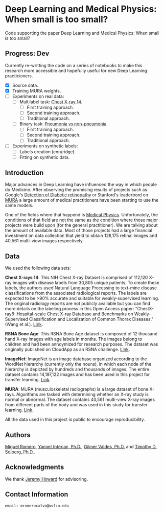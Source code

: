 # Deep Learning and Medical Physics: When small is too small?

Code supporting the paper Deep Learning and Medical Physics: When small is too small?

## Progress: Dev

Currently re-writting the code on a series of notebooks to make this research more accessible and hopefully useful for new Deep Learning practicioners.

- [X] Source data.
- [X] Training MURA weights.
- [ ] Experiments on real data: 
  - [ ] Multilabel task: [Chest X-ray 14](https://www.kaggle.com/nih-chest-xrays/data).
	  - [ ] First training approach.
	  - [ ] Second training approach.
	  - [ ] Traditional approach.
  - [ ] Binary task: [Pneumonia vs non-pneumonia](https://www.kaggle.com/nih-chest-xrays/data).
    - [ ] First training approach.
    - [ ] Second training approach.
    - [ ] Traditional approach.
- [ ] Experiments on synthetic labels:
  - [ ] Labels creation (cnn/ridge).
  - [ ] Fitting on synthetic data.

## Introduction

Major advances in Deep Learning have influenced the way in which people do Medicine. After observing the promising results of projects such as Google's [Detection of Diabetic retinopathy](https://ai.googleblog.com/2016/11/deep-learning-for-detection-of-diabetic.html) or Stanford's leaderbord on [MURA](https://stanfordmlgroup.github.io/competitions/mura/) a large amount of medical practitioners have been starting to use the same models. 

One of the fields where that happend is [Medical Physics](https://medicalphysics.duke.edu/medical_physics). Unfortunately, the conditions of that field are not the same as the condition where those major projects were build upon (for the general practitioner). We are talking about the amount of available data. Most of those projects had a large financial investment on data collection that yield to obtain 128,175 retinal images and 40,561 multi-view images respectively.

## Data

We used the following data sets:

**Chest X-rays 14**: This NIH Chest X-ray Dataset is comprised of 112,120 X-ray images with disease labels from 30,805 unique patients. To create these labels, the authors used Natural Language Processing to text-mine disease classifications from the associated radiological reports. The labels are expected to be >90% accurate and suitable for weakly-supervised learning. The original radiology reports are not publicly available but you can find more details on the labeling process in this Open Access paper: "ChestX-ray8: Hospital-scale Chest X-ray Database and Benchmarks on Weakly-Supervised Classification and Localization of Common Thorax Diseases." (Wang et al.). [Link](https://www.kaggle.com/nih-chest-xrays/data).

**RSNA Bone Age**: This RSNA Bone Age dataset is composed of 12 thousand hand X-ray images with age labels in months. The images belong to children and had been annoymized for research purposes. The dataset was originally published on CloudApp as an RSNA challenge. [Link](https://www.kaggle.com/kmader/rsna-bone-age).

**ImageNet**: ImageNet is an image database organized according to the WordNet hierarchy (currently only the nouns), in which each node of the hierarchy is depicted by hundreds and thousands of images. The entire dataset contains 14,197,122 images and has been used in this project for transfer learning. [Link](http://www.image-net.org/).

**MURA**: MURA (musculoskeletal radiographs) is a large dataset of bone X-rays. Algorithms are tasked with determining whether an X-ray study is normal or abnormal. The dataset contains 40,561 multi-view X-ray images from different parts of the body and was used in this study for transfer learning. [Link](https://stanfordmlgroup.github.io/competitions/mura/).

All the data used in this project is public to encourage reproducibility.

## Authors

[Miguel Romero](https://github.com/r0mer0m), [Yannet Interian, Ph.D.](https://www.usfca.edu/faculty/yannet-interian), [Gilmer Valdes, Ph.D.](https://radonc.ucsf.edu/gilmer-valdes) and [Timothy D. Solberg, Ph.D.](https://radonc.ucsf.edu/tim-solberg).

## Acknowledgments

We thank [Jeremy Howard](https://www.usfca.edu/faculty/jeremy-howard) for advisoring.

## Contact Information

`email: mromerocalvo@usfca.edu`
